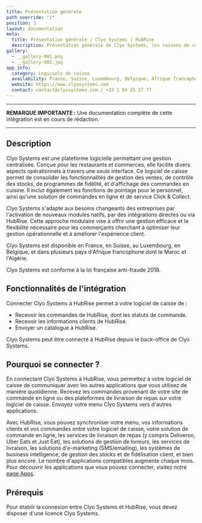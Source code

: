 ```yaml
---
title: Présentation générale
path_override: "/"
position: 1
layout: documentation
meta:
  title: Présentation générale | Clyo Systems | HubRise
  description: Présentation générale de Clyo Systems, les raisons de connecter Clyo à HubRise et les fonctionnalités de l'intégration avec HubRise.
gallery:
  - __gallery-001.png
  - __gallery-002.jpg
app_info:
  category: Logiciels de caisse
  availability: France, Suisse, Luxembourg, Belgique, Afrique francophone
  website: https://www.clyosystems.com
  contact: contact@clyosystems.com / +33 1 84 25 27 77
---
```


---

**REMARQUE IMPORTANTE :** Une documentation complète de cette intégration est en cours de rédaction.

---

## Description

Clyo Systems est une plateforme logicielle permettant une gestion centralisée. Conçue pour les restaurants et commerces, elle facilite divers aspects opérationnels à travers une seule interface. Ce logiciel de caisse permet de consolider les fonctionnalités de gestion des ventes, de contrôle des stocks, de programmes de fidélité, et d'affichage des commandes en cuisine. Il inclut également les fonctions de pointage pour le personnel, ainsi qu'une solution de commandes en ligne et de service Click & Collect.

Clyo Systems s'adapte aux besoins changeants des entreprises par l'activation de nouveaux modules natifs, par des intégrations directes ou via HubRise. Cette approche modulaire vise à offrir une gestion efficace et la flexibilité nécessaire pour les commerçants cherchant à optimiser leur gestion opérationnelle et à améliorer l'expérience client.

Clyo Systems est disponible en France, en Suisse, au Luxembourg, en Belgique, et dans plusieurs pays d'Afrique francophone dont le Maroc et l'Algérie.

Clyo Systems est conforme à la loi française anti-fraude 2018.

## Fonctionnalités de l'intégration

Connecter Clyo Systems à HubRise permet à votre logiciel de caisse de :

- Recevoir les commandes de HubRise, dont les statuts de commande.
- Recevoir les informations clients de HubRise.
- Envoyer un catalogue à HubRise.

Clyo Systems peut être connecté à HubRise depuis le back-office de Clyo Systems.

## Pourquoi se connecter ?

En connectant Clyo Systems à HubRise, vous permettez à votre logiciel de caisse de communiquer avec les autres applications que vous utilisez de manière quotidienne. Recevez les commandes provenant de votre site de commande en ligne ou des plateformes de livraison de repas sur votre logiciel de caisse. Envoyez votre menu Clyo Systems vers d'autres applications.

Avec HubRise, vous pouvez synchroniser votre menu, vos informations clients et vos commandes entre votre logiciel de caisse, votre solution de commande en ligne, les services de livraison de repas (y compris Deliveroo, Uber Eats et Just Eat), les solutions de gestion de livreurs, les services de livraison, les solutions d'e-marketing (SMS/emailing), les systèmes de business intelligence, de gestion des stocks et de fidélisation client, et bien plus encore. Le nombre d'applications compatibles augmente chaque mois. Pour découvrir les applications que vous pouvez connecter, visitez notre [page Apps](/apps).

## Prérequis

Pour établir la connexion entre Clyo Systems et HubRise, vous devez disposer d'une licence Clyo Systems.
